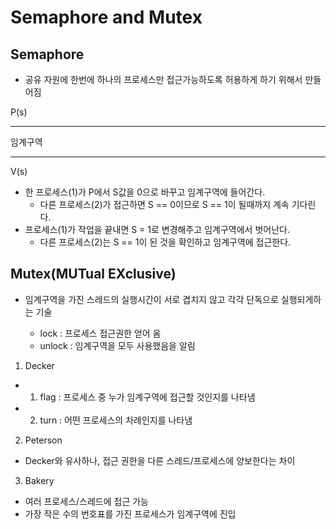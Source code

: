 # Semaphore and Mutex

## Semaphore 
- 공유 자원에 한번에 하나의 프로세스만 접근가능하도록 허용하게 하기 위해서 만들어짐

P(s)

-----

임계구역

-----

V(s)

- 한 프로세스(1)가 P에서 S값을 0으로 바꾸고 임계구역에 들어간다.
  - 다른 프로세스(2)가 접근하면 S == 0이므로 S == 1이 될때까지 계속 기다린다.
- 프로세스(1)가 작업을 끝내면 S = 1로 변경해주고 임계구역에서 벗어난다.
  - 다른 프로세스(2)는 S == 1이 된 것을 확인하고 임계구역에 접근한다.

## Mutex(MUTual EXclusive)
- 임계구역을 가진 스레드의 실행시간이 서로 겹치지 않고 각각 단독으로 실행되게하는 기술

  - lock : 프로세스 접근권한 얻어 옴
  - unlock : 임계구역을 모두 사용했음을 알림

1. Decker

  - 1) flag : 프로세스 중 누가 임계구역에 접근할 것인지를 나타냄

  - 2) turn : 어떤 프로세스의 차례인지를 나타냄

2. Peterson
- Decker와 유사하나, 접근 권한을 다른 스레드/프로세스에 양보한다는 차이

3. Bakery
- 여러 프로세스/스레드에 접근 가능
- 가장 작은 수의 번호표를 가진 프로세스가 임계구역에 진입

